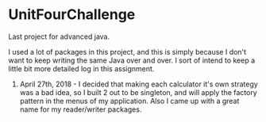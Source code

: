 # UnitFourChallenge
Last project for advanced java. 

I used a lot of packages in this project, and this is simply because I don't want to 
keep writing the same Java over and over. I sort of intend to keep a little bit more detailed log in 
this assignment. 

1) April 27th, 2018 - I decided that making each calculator it's own strategy was a bad idea, so 
I built 2 out to be singleton, and will apply the factory pattern in the menus of my application. 
Also I came up with a great name for my reader/writer packages. 
